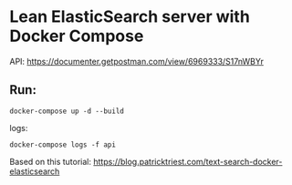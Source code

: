 # Lean ElasticSearch server with Docker Compose

API: https://documenter.getpostman.com/view/6969333/S17nWBYr

## Run:
```
docker-compose up -d --build
```

logs:
```
docker-compose logs -f api
```

Based on this tutorial: https://blog.patricktriest.com/text-search-docker-elasticsearch